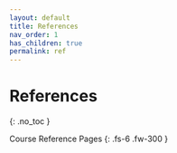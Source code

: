 ```yaml
---
layout: default
title: References
nav_order: 1
has_children: true
permalink: ref
---
```


# References
{: .no_toc }

Course Reference Pages
{: .fs-6 .fw-300 }
